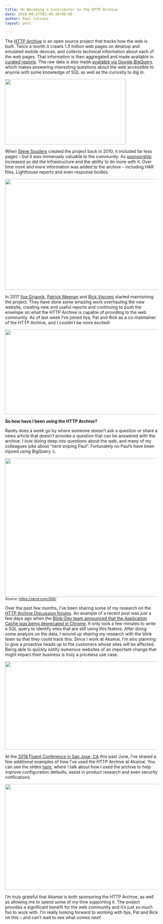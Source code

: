 ```yaml
---
title: On Becoming a Contributor to the HTTP Archive
date: 2018-08-27T02:40:16+00:00
author: Paul Calvano
layout: post

---
```

The [HTTP Archive](https://httparchive.org/) is an open source project that tracks how the web is built. Twice a month it crawls 1.3 million web pages on desktop and emulated mobile devices, and collects technical information about each of the web pages. That information is then aggregated and made available in [curated reports](https://httparchive.org/reports). The raw data is also made [available via Google BigQuery](https://github.com/HTTPArchive/legacy.httparchive.org/blob/master/docs/bigquery-gettingstarted.md), which makes answering interesting questions about the web accessible to anyone with some knowledge of SQL as well as the curiosity to dig in.

[<img src="http://paulcalvano.com/wp-content/uploads/2018/08/httparchive.jpg" alt="" width="397" height="215" class="aligncenter size-full wp-image-537" srcset="http://paulcalvano.com/wp-content/uploads/2018/08/httparchive.jpg 397w, http://paulcalvano.com/wp-content/uploads/2018/08/httparchive-300x162.jpg 300w" sizes="(max-width: 397px) 100vw, 397px" />](https://httparchive.org)

<!--more-->

When [Steve Souders](https://twitter.com/Souders) created the project back in 2010, it included far less pages &#8211; but it was immensely valuable to the community. As [sponsorship](https://httparchive.org/about#sponsors) increased so did the infrastructure and the ability to do more with it. Over time more and more information was added to the archive &#8211; including HAR files, Lighthouse reports and even response bodies.

[<img src="http://paulcalvano.com/wp-content/uploads/2018/08/httparchive_sponsors.jpg" alt="" width="1157" height="365" class="aligncenter size-full wp-image-538" srcset="http://paulcalvano.com/wp-content/uploads/2018/08/httparchive_sponsors.jpg 1157w, http://paulcalvano.com/wp-content/uploads/2018/08/httparchive_sponsors-300x95.jpg 300w, http://paulcalvano.com/wp-content/uploads/2018/08/httparchive_sponsors-768x242.jpg 768w, http://paulcalvano.com/wp-content/uploads/2018/08/httparchive_sponsors-1024x323.jpg 1024w, http://paulcalvano.com/wp-content/uploads/2018/08/httparchive_sponsors-700x221.jpg 700w" sizes="(max-width: 1157px) 100vw, 1157px" />](https://httparchive.org/about#sponsors)

In 2017 [Ilya Grigorik](https://twitter.com/igrigorik), [Patrick Meenan](https://twitter.com/patmeenan) and [Rick Viscomi](https://twitter.com/rick_viscomi) started maintaining the project. They have done some amazing work overhauling the new website, creating new and useful reports and continuing to push the envelope on what the HTTP Archive is capable of providing to the web community. As of last week I&#8217;ve joined Ilya, Pat and Rick as a co-maintainer of the HTTP Archive, and I couldn&#8217;t be more excited!

[<img src="http://paulcalvano.com/wp-content/uploads/2018/08/paul_httparchive.jpg" alt="" width="542" height="279" class="aligncenter size-full wp-image-546" srcset="http://paulcalvano.com/wp-content/uploads/2018/08/paul_httparchive.jpg 542w, http://paulcalvano.com/wp-content/uploads/2018/08/paul_httparchive-300x154.jpg 300w" sizes="(max-width: 542px) 100vw, 542px" />](https://twitter.com/HTTPArchive/status/1032407393320218624)

**So how have I been using the HTTP Archive?**

Rarely does a week go by where someone doesn&#8217;t ask a question or share a news article that doesn&#8217;t provoke a question that can be answered with the archive. I love diving deep into questions about the web, and many of my colleagues joke about &#8220;nerd sniping Paul&#8221;. Fortunately no Paul&#8217;s have been injured using BigQuery :).

[<img src="http://paulcalvano.com/wp-content/uploads/2018/08/nerdsniping.jpg" alt="" width="753" height="456" class="aligncenter size-full wp-image-539" srcset="http://paulcalvano.com/wp-content/uploads/2018/08/nerdsniping.jpg 753w, http://paulcalvano.com/wp-content/uploads/2018/08/nerdsniping-300x182.jpg 300w, http://paulcalvano.com/wp-content/uploads/2018/08/nerdsniping-700x424.jpg 700w" sizes="(max-width: 753px) 100vw, 753px" />](https://xkcd.com/356/) <small><em>Source: <a href="https://xkcd.com/356/">https://xkcd.com/356/</a></em></small>

Over the past few months, I&#8217;ve been sharing some of my research on the [HTTP Archive Discussion forums](https://discuss.httparchive.org/). An example of a recent post was just a few days ago when the [Blink-Dev team announced that the Application Cache was being deprecated in Chrome](https://groups.google.com/a/chromium.org/forum/#!msg/blink-dev/FvM-qo7BfkI/0daqyD8kCQAJ). It only took a few minutes to write a SQL query to identify sites that are still using this feature. After doing some analysis on the data, I wound up sharing my research with the blink team so that they could track this. Since I work at Akamai, I&#8217;m also planning to give a proactive heads up to the customers whose sites will be affected. Being able to quickly notify numerous websites of an important change that might impact their business is truly a priceless use case.

[<img src="http://paulcalvano.com/wp-content/uploads/2018/08/appcache.jpg" alt="" width="529" height="290" class="aligncenter size-full wp-image-540" srcset="http://paulcalvano.com/wp-content/uploads/2018/08/appcache.jpg 529w, http://paulcalvano.com/wp-content/uploads/2018/08/appcache-300x164.jpg 300w" sizes="(max-width: 529px) 100vw, 529px" />](https://twitter.com/paulcalvano/status/1032862176762048512)

At the [2018 Fluent Conference in San Jose, CA](https://conferences.oreilly.com/fluent/fl-ca) this past June, I&#8217;ve shared a few additional examples of how I&#8217;ve used the HTTP Archive at Akamai. You can see the slides [here](https://www.slideshare.net/PaulCalvano/fluent-2018-tracking-performance-of-the-web-with-http-archive-102455732), where I talk about how I used the archive to help improve configuration defaults, assist in product research and even security notifications.

[<img src="http://paulcalvano.com/wp-content/uploads/2018/08/fluent_talk_slide.jpg" alt="" width="634" height="348" class="aligncenter size-full wp-image-536" srcset="http://paulcalvano.com/wp-content/uploads/2018/08/fluent_talk_slide.jpg 634w, http://paulcalvano.com/wp-content/uploads/2018/08/fluent_talk_slide-300x165.jpg 300w" sizes="(max-width: 634px) 100vw, 634px" />](https://www.slideshare.net/PaulCalvano/fluent-2018-tracking-performance-of-the-web-with-http-archive-102455732)

I&#8217;m truly grateful that Akamai is both sponsoring the HTTP Archive, as well as allowing me to spend some of my time supporting it. The project provides a significant benefit for the web community and it’s just so much fun to work with. I&#8217;m really looking forward to working with Ilya, Pat and Rick on this &#8211; and can&#8217;t wait to see what comes next!